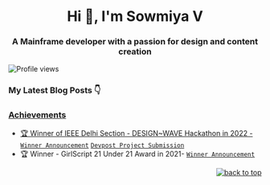 <h1 align="center">Hi 👋, I'm Sowmiya V</h1>
<h3 align="center">A Mainframe developer with a passion for design and content creation </h3>

  ![Profile views](https://gpvc.arturio.dev/sowmiyeh)


### My Latest Blog Posts 👇

<p align="center"><a href="https://sowmiyeh.hashnode.dev/">
  
### Achievements

- 🏆 Winner of IEEE Delhi Section - DESIGN~WAVE Hackathon in 2022  - [`Winner Announcement`](https://design-wave.devpost.com/updates) [`Devpost Project Submission`](https://devpost.com/software/the-classygirl-podcast-app?ref_content=my-projects-tab&ref_feature=my_projects)           
- 🏆 Winner - GirlScript 21 Under 21 Award in 2021- [`Winner Announcement`](https://www.linkedin.com/feed/update/urn:li:activity:6881459004124606464/?updateEntityUrn=urn%3Ali%3Afs_feedUpdate%3A%28V2%2Curn%3Ali%3Aactivity%3A6881459004124606464%29)   
  
<p align="right"><a href="#top"><img src="https://img.shields.io/static/v1?label&message=^&color=blue&style=flat&logo" alt="back to top" /></a></p>

